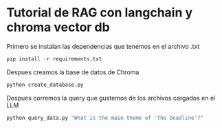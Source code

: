 # Tutorial de RAG con langchain y chroma vector db

Primero se instalan las dependencias que tenemos en el archivo .txt

```python
pip install -r requirements.txt
```

Despues creamos la base de datos de Chroma

```python
python create_database.py
```

Despues corremos la query que gustemos de los archivos cargados en el LLM

```python
python query_data.py "What is the main theme of 'The Deadline'?"
```
